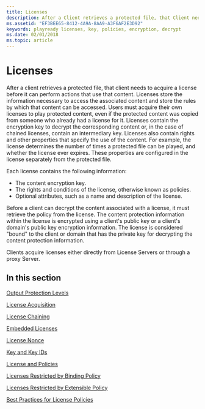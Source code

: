 ```yaml
---
title: Licenses
description: After a Client retrieves a protected file, that Client needs to acquire a license before it can perform actions that use that content.
ms.assetid: "EF3BEE65-8412-4A9A-8AA9-A3F6AF2E3D92"
keywords: playready licenses, key, policies, encryption, decrypt
ms.date: 02/01/2018
ms.topic: article
---
```



# Licenses

After a client retrieves a protected file, that client needs to acquire a license before it can perform actions that use that content. Licenses store the information necessary to access the associated content and store the rules by which that content can be accessed. Users must acquire their own licenses to play protected content, even if the protected content was copied from someone who already had a license for it. Licenses contain the encryption key to decrypt the corresponding content or, in the case of chained licenses, contain an intermediary key. Licenses also contain rights and other properties that specify the use of the content. For example, the license determines the number of times a protected file can be played, and whether the license ever expires. These properties are configured in the license separately from the protected file.

Each license contains the following information:

   *  The content encryption key.
   *  The rights and conditions of the license, otherwise known as policies.
   *  Optional attributes, such as a name and description of the license.

Before a client can decrypt the content associated with a license, it must retrieve the policy from the license. The content protection information within the license is encrypted using a client's public key or a client's domain's public key encryption information. The license is considered "bound" to the client or domain that has the private key for decrypting the content protection information.

Clients acquire licenses either directly from License Servers or through a proxy Server.

## In this section

[Output Protection Levels](output-protection-levels.md)

[License Acquisition](license-acquisition.md)

[License Chaining](license-chaining.md)

[Embedded Licenses](embedded-licenses.md)

[License Nonce](license-nonce.md)

[Key and Key IDs](key-and-key-ids-kids.md)

[License and Policies](license-and-policies.md)

[Licenses Restricted by Binding Policy](licenses-restricted-by-binding-policy.md)

[Licenses Restricted by Extensible Policy](licenses-restricted-by-extensible-policy.md)

[Best Practices for License Policies](policies-best-practices.md)
